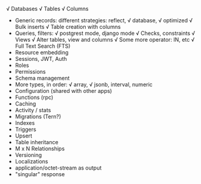 √ Databases
√ Tables
√ Columns
* Generic records: different strategies: reflect, √ database, √ optimized
√ Bulk inserts
√ Table creation with columns 
* Queries, filters: √ postgrest mode, django mode
√ Checks, constraints
√ Views
√ Alter tables, view and columns
√ Some more operator: IN, etc
√ Full Text Search (FTS)
* Resource embedding
* Sessions, JWT, Auth
* Roles
* Permissions
* Schema management
* More types, in order: √ array, √ jsonb, interval, numeric
* Configuration (shared with other apps) 
* Functions (rpc)
* Caching
* Activity / stats
* Migrations (Tern?)
* Indexes
* Triggers
* Upsert
* Table inheritance
* M x N Relationships
* Versioning
* Localizations
* application/octet-stream as output
* "singular" response
